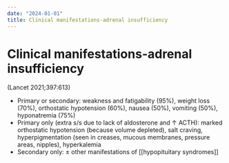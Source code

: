```yaml
---
date: "2024-01-01"
title: Clinical manifestations-adrenal insufficiency
---
```


# Clinical manifestations-adrenal insufficiency

(Lancet 2021;397:613)
* Primary or secondary: weakness and fatigability (95%), weight loss (70%), orthostatic hypotension (60%), nausea (50%), vomiting (50%), hyponatremia (75%)
* Primary only (extra s/s due to lack of aldosterone and ↑ ACTH): marked orthostatic hypotension (because volume depleted), salt craving, hyperpigmentation (seen in creases, mucous membranes, pressure areas, nipples), hyperkalemia
* Secondary only: ± other manifestations of [[hypopituitary syndromes]]
